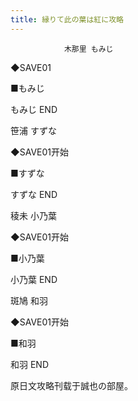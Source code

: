```yaml
---
title: 縁りて此の葉は紅に攻略
---
```


                木那里 もみじ



◆SAVE01

■もみじ



もみじ END



笹浦 すずな



◆SAVE01开始

■すずな



すずな END



稜未 小乃葉



◆SAVE01开始

■小乃葉



小乃葉 END



斑鳩 和羽



◆SAVE01开始

■和羽



和羽 END



原日文攻略刊载于誠也の部屋。


              
